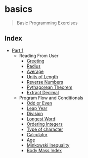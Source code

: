 # basics
> Basic Programming Exercises

## Index
- [Part 1](https://github.com/BACS101/basics/blob/master/exercises/level1.md#basics---part-1)
  - Reading From User
    - [Greeting](https://github.com/BACS101/basics/blob/master/exercises/level1.md#greeting)
    - [Radius](https://github.com/BACS101/basics/blob/master/exercises/level1.md#radius)
    - [Average](https://github.com/BACS101/basics/blob/master/exercises/level1.md#average)
    - [Units of Length](https://github.com/BACS101/basics/blob/master/exercises/level1.md#units-of-length)
    - [Reverse Numbers](https://github.com/BACS101/basics/blob/master/exercises/level1.md#reverse-numbers)
    - [Pythagorean Theorem](https://github.com/BACS101/basics/blob/master/exercises/level1.md#pythagorean-theorem)
    - [Extract Decimal](https://github.com/BACS101/basics/blob/master/exercises/level1.md#extract-decimal)
  - Program Flow and Conditionals
    - [Odd or Even](https://github.com/BACS101/basics/blob/master/exercises/level1.md#odd-or-even)
    - [Leap Year](https://github.com/BACS101/basics/blob/master/exercises/level1.md#leap-year)
    - [Division](https://github.com/BACS101/basics/blob/master/exercises/level1.md#divison)
    - [Longest Word](https://github.com/BACS101/basics/blob/master/exercises/level1.md#longest-word)
    - [Ordering Integers](https://github.com/BACS101/basics/blob/master/exercises/level1.md#ordering-integers)
    - [Type of character](https://github.com/BACS101/basics/blob/master/exercises/level1.md#type-of-character)
    - [Calculator](https://github.com/BACS101/basics/blob/master/exercises/level1.md#calculator)
    - [Age](https://github.com/BACS101/basics/blob/master/exercises/level1.md#age)
    - [Minkowski Inequality](https://github.com/BACS101/basics/blob/master/exercises/level1.md#minkowski-inequality)
    - [Body Mass Index](https://github.com/BACS101/basics/blob/master/exercises/level1.md#body-mass-index)